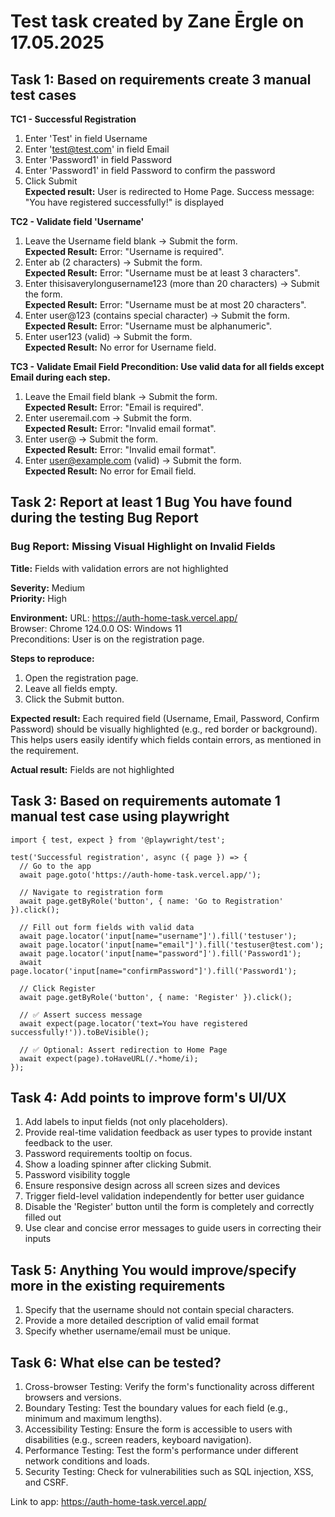 
# Test task created by Zane Ērgle on 17.05.2025
## Task 1: Based on requirements create 3 manual test cases
**TC1 - Successful Registration**
1. Enter 'Test' in field Username<br>
2. Enter 'test@test.com' in field Email<br>
3. Enter 'Password1' in field Password<br>
4. Enter 'Password1' in field Password to confirm the password<br>
5. Click Submit<br>
**Expected result:** User is redirected to Home Page. Success message: "You have registered successfully!" is displayed

**TC2 - Validate field 'Username'**
1. Leave the Username field blank → Submit the form.<br>
**Expected Result:** Error: "Username is required".
2. Enter ab (2 characters) → Submit the form.<br>
**Expected Result:** Error: "Username must be at least 3 characters".
3. Enter thisisaverylongusername123 (more than 20 characters) → Submit the form.<br>
**Expected Result:** Error: "Username must be at most 20 characters".
4. Enter user@123 (contains special character) → Submit the form.<br>
**Expected Result:** Error: "Username must be alphanumeric".
5. Enter user123 (valid) → Submit the form.<br>
**Expected Result:** No error for Username field.

**TC3 - Validate Email Field Precondition: Use valid data for all fields except Email during each step.**

1. Leave the Email field blank → Submit the form.<br>
**Expected Result:** Error: "Email is required".
2. Enter useremail.com → Submit the form.<br>
**Expected Result:** Error: "Invalid email format".
3. Enter user@ → Submit the form.<br>
**Expected Result:** Error: "Invalid email format".
4. Enter user@example.com (valid) → Submit the form.<br>
**Expected Result:** No error for Email field.

## Task 2: Report at least 1 Bug You have found during the testing Bug Report
### Bug Report: Missing Visual Highlight on Invalid Fields
**Title:** Fields with validation errors are not highlighted<br>

**Severity:** Medium<br>
**Priority:** High<br>

**Environment:** URL: https://auth-home-task.vercel.app/<br>
Browser: Chrome 124.0.0 OS: Windows 11<br>
Preconditions: User is on the registration page.<br>

**Steps to reproduce:**
1. Open the registration page.
2. Leave all fields empty.
3. Click the Submit button.

**Expected result:** Each required field (Username, Email, Password, Confirm Password) should be visually highlighted (e.g., red border or background).
This helps users easily identify which fields contain errors, as mentioned in the requirement.

**Actual result:** Fields are not highlighted

## Task 3: Based on requirements automate 1 manual test case using playwright

```
import { test, expect } from '@playwright/test';

test('Successful registration', async ({ page }) => {
  // Go to the app
  await page.goto('https://auth-home-task.vercel.app/');

  // Navigate to registration form
  await page.getByRole('button', { name: 'Go to Registration' }).click();

  // Fill out form fields with valid data
  await page.locator('input[name="username"]').fill('testuser');
  await page.locator('input[name="email"]').fill('testuser@test.com');
  await page.locator('input[name="password"]').fill('Password1');
  await page.locator('input[name="confirmPassword"]').fill('Password1');

  // Click Register
  await page.getByRole('button', { name: 'Register' }).click();

  // ✅ Assert success message
  await expect(page.locator('text=You have registered successfully!')).toBeVisible();

  // ✅ Optional: Assert redirection to Home Page
  await expect(page).toHaveURL(/.*home/i);
});
 ```
## Task 4: Add points to improve form's UI/UX

1. Add labels to input fields (not only placeholders).
2. Provide real-time validation feedback as user types to provide instant feedback to the user.
3. Password requirements tooltip on focus.
4. Show a loading spinner after clicking Submit.
5. Password visibility toggle
6. Ensure responsive design across all screen sizes and devices
7. Trigger field-level validation independently for better user guidance
8. Disable the 'Register' button until the form is completely and correctly filled out
9. Use clear and concise error messages to guide users in correcting their inputs

## Task 5: Anything You would improve/specify more in the existing requirements

1. Specify that the username should not contain special characters.
2. Provide a more detailed description of valid email format
3. Specify whether username/email must be unique.

## Task 6: What else can be tested?

1. Cross-browser Testing: Verify the form's functionality across different browsers and versions.
2. Boundary Testing: Test the boundary values for each field (e.g., minimum and maximum lengths).
3. Accessibility Testing: Ensure the form is accessible to users with disabilities (e.g., screen readers, keyboard navigation).
4. Performance Testing: Test the form's performance under different network conditions and loads.
5. Security Testing: Check for vulnerabilities such as SQL injection, XSS, and CSRF.

Link to app: https://auth-home-task.vercel.app/ 

